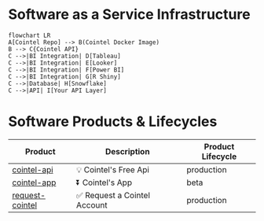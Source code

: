 # Software as a Service Infrastructure
```mermaid
flowchart LR
A[Cointel Repo] --> B(Cointel Docker Image)
B --> C{Cointel API}
C -->|BI Integration| D[Tableau]
C -->|BI Integration| E[Looker]
C -->|BI Integration| F[Power BI]
C -->|BI Integration| G[R Shiny]
C -->|Database| H[Snowflake]
C -->|API| I[Your API Layer]
```
# Software Products & Lifecycles
| Product | Description | Product Lifecycle |
|---|---|---|
| [cointel-api](https://cointel-api.herokuapp.com/__docs__/) | 💡 Cointel's Free Api | production |
| [cointel-app](https://github.com/cointelfinance/cointel-api) | ⏬ Cointel's App | beta |
| [request-cointel](https://github.com/cointelfinance/request) | ✅ Request a Cointel Account | production |
